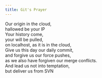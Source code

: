 ```yaml
---
title: Git's Prayer
---
```


<style>
	@import url(http://fonts.googleapis.com/css?family=Pinyon+Script);
	.post > p:first-of-type {
		font-size: 140%;
		font-family: 'Pinyon Script', cursive;
	}

	@media screen and (min-width: 660px) {
		.post > p:first-of-type {
			font-size: 160%;
		}
	}
</style>

Our origin in the cloud,  
hallowed be your IP  
Your history come,  
your will be pulled,  
on localhost, as it is in the cloud,  
Give us this day our daily commit,  
and forgive us our force pushes,  
as we also have forgiven our merge conflicts.  
And lead us not into temptation,  
but deliver us from SVN
